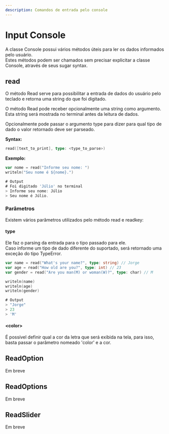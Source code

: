 ```yaml
---
description: Comandos de entrada pelo console
---
```


# Input Console

A classe Console possui vários métodos úteis para ler os dados informados pelo usuário.\
Estes métodos podem ser chamados sem precisar explicitar a classe Console, através de seus sugar syntax.

## read

O método Read serve para possibilitar a entrada de dados do usuário pelo teclado e retorna uma string do que foi digitado.

O método Read pode receber opcionalmente uma string como argumento. Esta string será mostrada no terminal antes da leitura de dados.

Opcionalmente pode passar o argumento type para dizer para qual tipo de dado o valor retornado deve ser parseado.

**Syntax:**

```go
read([text_to_print], type: <type_to_parse>)
```

**Exemplo:**

```go
var nome = read("Informe seu nome: ")
writeln("Seu nome é ${nome}.")

# Output
# Foi digitado 'Júlio' no terminal
> Informe seu nome: Júlio
> Seu nome é Júlio.
```

### Parâmetros

Existem vários parâmetros utilizados pelo método read e readkey:

#### type

Ele faz o parsing da entrada para o tipo passado para ele.\
Caso informe um tipo de dado diferente do suportado, será retornado uma exceção do tipo TypeError.

```go
var name = read("What's your name?", type: string) // Jorge
var age = read("How old are you?", type: int) // 23
var gender = read("Are you man(M) or woman(W)?", type: char) // M

writeln(name)
writeln(age)
writeln(gender)

# Output
> "Jorge"
> 23
> 'M'
```

#### \<color>

É possível definir qual a cor da letra que será exibida na tela, para isso, basta passar o parâmetro nomeado 'color' e a cor.

## ReadOption

Em breve

## ReadOptions

Em breve

## ReadSlider

Em breve
